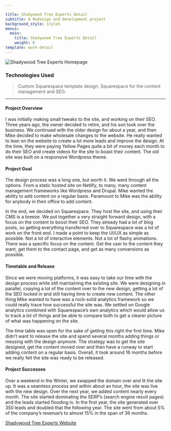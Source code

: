 ```yaml
---

title: Shadywood Tree Experts Detail
subtitle: A Redesign and Development project
background_style: style5
menus:
  main:
    title: Shadywood Tree Experts Detail
    weight: 6
template: work-detail
---
```

![Shadywood Tree Experts Homepage](/images/shadywood-full.jpg)

### Technologies Used

> Custom Squarespace template design, Squarespace for the content management and SEO.

***

#### Project Overview

I was initially making small tweaks to the site, and working on their SEO. Three years ago, the owner decided to retire, and his son took over the business. We continued with the older design for about a year, and then Mike decided to make wholesale changes to the website. He really wanted to lean on the website to create a lot more leads and improve the design. At the time, they were paying Yellow Pages quite a bit of money each month to do their SEO and create videos for the site to boast their content. The old site was built on a responsive Wordpress theme.

#### Project Goal

The design process was a long one, but worth it. We went through all the options. From a static hosted site on Netlify, to many, many content management frameworks like Wordpress and Drupal. Mike wanted the ability to add content on a regular basis. Paramount to Mike was the ability for anybody in their office to add content.

In the end, we decided on Squarespace. They host the site, and using their CMS is a breeze. We put together a very straight forward design, with a focus on the content to boost their SEO. They already had a lot of blog posts, so getting everything transferred over to Squarespace was a lot of work on the front end. I made a point to keep the UI/UX as simple as possible. Not a lot of interactive elements. Not a lot of flashy animations. There was a specific focus on the content. Get the user to the content they want, get them to the contact page, and get as many conversions as possible.

#### Timetable and Release

Since we were moving platforms, it was easy to take our time with the design process while still maintaining the existing site. We were designing in parallel, copying a lot of the content over to the new design, getting a lot of the SEO locked in and still having time to create new content. The other thing Mike wanted to have was a rock-solid analytics framework so we could really trace how successful the site was. We settled on Google analytics combined with Squarespace’s own analytics which would allow us to track a lot of things and be able to compare both to get a clearer picture of what was happening on the site.

The time table was open for the sake of getting this right the first time. Mike didn’t want to release the site and spend several months adding things or messing with the design anymore. The strategy was to get the site designed, get the content moved over and then have a runway to start adding content on a regular basis. Overall, it took around 16 months before we really felt the site was ready to be released.

#### Project Successes

Over a weekend in the Winter, we swapped the domain over and lit the site up. It was a seamless process and within about an hour, the site was live with the new design. Over the next year, we added content nearly every month. The site started dominating the SERP’s (search engine result pages) and the leads started flooding in. In the first year, the site generated over 350 leads and doubled that the following year. The site went from about 5% of the company’s revenue’s to almost 15% in the span of 36 months.

[Shadywood Tree Experts Website](https://www.shadywoodtreeexperts.com/)